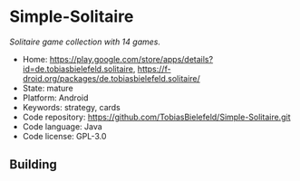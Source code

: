 # Simple-Solitaire

_Solitaire game collection with 14 games._

- Home: https://play.google.com/store/apps/details?id=de.tobiasbielefeld.solitaire, https://f-droid.org/packages/de.tobiasbielefeld.solitaire/
- State: mature
- Platform: Android
- Keywords: strategy, cards
- Code repository: https://github.com/TobiasBielefeld/Simple-Solitaire.git
- Code language: Java
- Code license: GPL-3.0

## Building

